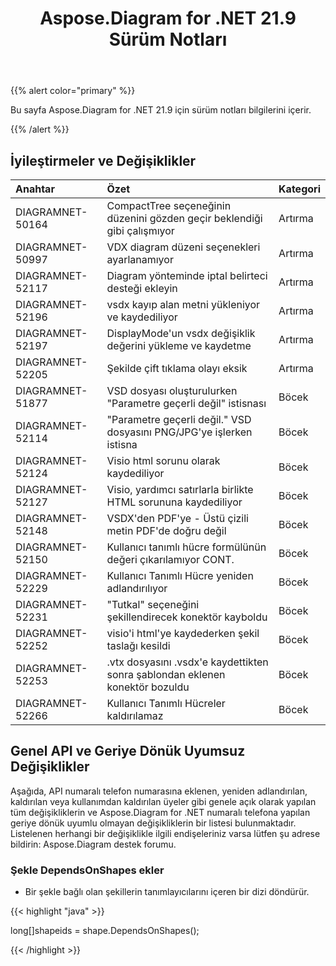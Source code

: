 ﻿---
title: Aspose.Diagram for .NET 21.9 Sürüm Notları
type: docs
weight: 4
url: /tr/net/aspose-diagram-for-net-21-9-release-notes/
---
{{% alert color="primary" %}} 

Bu sayfa Aspose.Diagram for .NET 21.9 için sürüm notları bilgilerini içerir.

{{% /alert %}} 
## **İyileştirmeler ve Değişiklikler**

|**Anahtar**|**Özet**|**Kategori**|
|:- |:- |:- |
|DIAGRAMNET-50164|CompactTree seçeneğinin düzenini gözden geçir beklendiği gibi çalışmıyor|Artırma|
|DIAGRAMNET-50997|VDX diagram düzeni seçenekleri ayarlanamıyor|Artırma|
|DIAGRAMNET-52117|Diagram yönteminde iptal belirteci desteği ekleyin|Artırma|
|DIAGRAMNET-52196|vsdx kayıp alan metni yükleniyor ve kaydediliyor|Artırma|
|DIAGRAMNET-52197|DisplayMode'un vsdx değişiklik değerini yükleme ve kaydetme|Artırma|
|DIAGRAMNET-52205|Şekilde çift tıklama olayı eksik|Artırma|
|DIAGRAMNET-51877|VSD dosyası oluşturulurken "Parametre geçerli değil" istisnası|Böcek|
|DIAGRAMNET-52114|"Parametre geçerli değil." VSD dosyasını PNG/JPG'ye işlerken istisna|Böcek|
|DIAGRAMNET-52124|Visio html sorunu olarak kaydediliyor|Böcek|
|DIAGRAMNET-52127|Visio, yardımcı satırlarla birlikte HTML sorununa kaydediliyor|Böcek|
|DIAGRAMNET-52148|VSDX'den PDF'ye - Üstü çizili metin PDF'de doğru değil|Böcek|
|DIAGRAMNET-52150|Kullanıcı tanımlı hücre formülünün değeri çıkarılamıyor CONT.|Böcek|
|DIAGRAMNET-52229|Kullanıcı Tanımlı Hücre yeniden adlandırılıyor|Böcek|
|DIAGRAMNET-52231|"Tutkal" seçeneğini şekillendirecek konektör kayboldu|Böcek|
|DIAGRAMNET-52252|visio'i html'ye kaydederken şekil taslağı kesildi|Böcek|
|DIAGRAMNET-52253|.vtx dosyasını .vsdx'e kaydettikten sonra şablondan eklenen konektör bozuldu|Böcek|
|DIAGRAMNET-52266|Kullanıcı Tanımlı Hücreler kaldırılamaz|Böcek|

## **Genel API ve Geriye Dönük Uyumsuz Değişiklikler**
Aşağıda, API numaralı telefon numarasına eklenen, yeniden adlandırılan, kaldırılan veya kullanımdan kaldırılan üyeler gibi genele açık olarak yapılan tüm değişikliklerin ve Aspose.Diagram for .NET numaralı telefona yapılan geriye dönük uyumlu olmayan değişikliklerin bir listesi bulunmaktadır. Listelenen herhangi bir değişiklikle ilgili endişeleriniz varsa lütfen şu adrese bildirin: Aspose.Diagram destek forumu.

### **Şekle DependsOnShapes ekler**
- Bir şekle bağlı olan şekillerin tanımlayıcılarını içeren bir dizi döndürür.



{{< highlight "java" >}}

long[]shapeids = shape.DependsOnShapes();

{{< /highlight >}}



